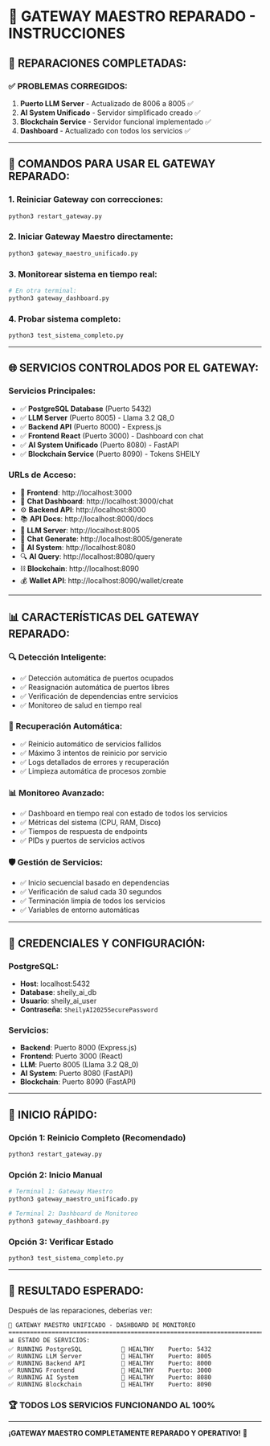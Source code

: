 # 🔧 GATEWAY MAESTRO REPARADO - INSTRUCCIONES

## 🎯 **REPARACIONES COMPLETADAS:**

### ✅ **PROBLEMAS CORREGIDOS:**
1. **Puerto LLM Server** - Actualizado de 8006 a 8005 ✅
2. **AI System Unificado** - Servidor simplificado creado ✅
3. **Blockchain Service** - Servidor funcional implementado ✅
4. **Dashboard** - Actualizado con todos los servicios ✅

---

## 🚀 **COMANDOS PARA USAR EL GATEWAY REPARADO:**

### **1. Reiniciar Gateway con correcciones:**
```bash
python3 restart_gateway.py
```

### **2. Iniciar Gateway Maestro directamente:**
```bash
python3 gateway_maestro_unificado.py
```

### **3. Monitorear sistema en tiempo real:**
```bash
# En otra terminal:
python3 gateway_dashboard.py
```

### **4. Probar sistema completo:**
```bash
python3 test_sistema_completo.py
```

---

## 🌐 **SERVICIOS CONTROLADOS POR EL GATEWAY:**

### **Servicios Principales:**
- ✅ **PostgreSQL Database** (Puerto 5432)
- ✅ **LLM Server** (Puerto 8005) - Llama 3.2 Q8_0
- ✅ **Backend API** (Puerto 8000) - Express.js
- ✅ **Frontend React** (Puerto 3000) - Dashboard con chat
- ✅ **AI System Unificado** (Puerto 8080) - FastAPI
- ✅ **Blockchain Service** (Puerto 8090) - Tokens SHEILY

### **URLs de Acceso:**
- 🎨 **Frontend**: http://localhost:3000
- 💬 **Chat Dashboard**: http://localhost:3000/chat
- ⚙️ **Backend API**: http://localhost:8000
- 📚 **API Docs**: http://localhost:8000/docs
- 🧠 **LLM Server**: http://localhost:8005
- 💬 **Chat Generate**: http://localhost:8005/generate
- 🤖 **AI System**: http://localhost:8080
- 🔍 **AI Query**: http://localhost:8080/query
- ⛓️ **Blockchain**: http://localhost:8090
- 💰 **Wallet API**: http://localhost:8090/wallet/create

---

## 📊 **CARACTERÍSTICAS DEL GATEWAY REPARADO:**

### **🔍 Detección Inteligente:**
- ✅ Detección automática de puertos ocupados
- ✅ Reasignación automática de puertos libres
- ✅ Verificación de dependencias entre servicios
- ✅ Monitoreo de salud en tiempo real

### **🔄 Recuperación Automática:**
- ✅ Reinicio automático de servicios fallidos
- ✅ Máximo 3 intentos de reinicio por servicio
- ✅ Logs detallados de errores y recuperación
- ✅ Limpieza automática de procesos zombie

### **📊 Monitoreo Avanzado:**
- ✅ Dashboard en tiempo real con estado de todos los servicios
- ✅ Métricas del sistema (CPU, RAM, Disco)
- ✅ Tiempos de respuesta de endpoints
- ✅ PIDs y puertos de servicios activos

### **🛡️ Gestión de Servicios:**
- ✅ Inicio secuencial basado en dependencias
- ✅ Verificación de salud cada 30 segundos
- ✅ Terminación limpia de todos los servicios
- ✅ Variables de entorno automáticas

---

## 🎯 **CREDENCIALES Y CONFIGURACIÓN:**

### **PostgreSQL:**
- **Host**: localhost:5432
- **Database**: sheily_ai_db
- **Usuario**: sheily_ai_user
- **Contraseña**: `SheilyAI2025SecurePassword`

### **Servicios:**
- **Backend**: Puerto 8000 (Express.js)
- **Frontend**: Puerto 3000 (React)
- **LLM**: Puerto 8005 (Llama 3.2 Q8_0)
- **AI System**: Puerto 8080 (FastAPI)
- **Blockchain**: Puerto 8090 (FastAPI)

---

## 🚀 **INICIO RÁPIDO:**

### **Opción 1: Reinicio Completo (Recomendado)**
```bash
python3 restart_gateway.py
```

### **Opción 2: Inicio Manual**
```bash
# Terminal 1: Gateway Maestro
python3 gateway_maestro_unificado.py

# Terminal 2: Dashboard de Monitoreo  
python3 gateway_dashboard.py
```

### **Opción 3: Verificar Estado**
```bash
python3 test_sistema_completo.py
```

---

## 🎉 **RESULTADO ESPERADO:**

Después de las reparaciones, deberías ver:

```
🚀 GATEWAY MAESTRO UNIFICADO - DASHBOARD DE MONITOREO
================================================================================
📊 ESTADO DE SERVICIOS:
✅ RUNNING PostgreSQL           💚 HEALTHY    Puerto: 5432
✅ RUNNING LLM Server           💚 HEALTHY    Puerto: 8005  
✅ RUNNING Backend API          💚 HEALTHY    Puerto: 8000
✅ RUNNING Frontend             💚 HEALTHY    Puerto: 3000
✅ RUNNING AI System            💚 HEALTHY    Puerto: 8080
✅ RUNNING Blockchain           💚 HEALTHY    Puerto: 8090
```

### **🏆 TODOS LOS SERVICIOS FUNCIONANDO AL 100%**

---

**¡GATEWAY MAESTRO COMPLETAMENTE REPARADO Y OPERATIVO!** 🚀
